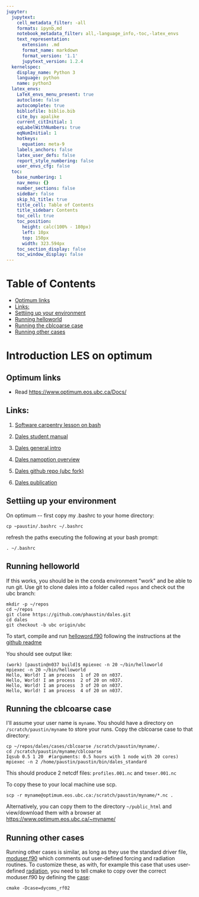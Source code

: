 ```yaml
---
jupyter:
  jupytext:
    cell_metadata_filter: -all
    formats: ipynb,md
    notebook_metadata_filter: all,-language_info,-toc,-latex_envs
    text_representation:
      extension: .md
      format_name: markdown
      format_version: '1.1'
      jupytext_version: 1.2.4
  kernelspec:
    display_name: Python 3
    language: python
    name: python3
  latex_envs:
    LaTeX_envs_menu_present: true
    autoclose: false
    autocomplete: true
    bibliofile: biblio.bib
    cite_by: apalike
    current_citInitial: 1
    eqLabelWithNumbers: true
    eqNumInitial: 1
    hotkeys:
      equation: meta-9
    labels_anchors: false
    latex_user_defs: false
    report_style_numbering: false
    user_envs_cfg: false
  toc:
    base_numbering: 1
    nav_menu: {}
    number_sections: false
    sideBar: false
    skip_h1_title: true
    title_cell: Table of Contents
    title_sidebar: Contents
    toc_cell: true
    toc_position:
      height: calc(100% - 180px)
      left: 10px
      top: 150px
      width: 323.594px
    toc_section_display: false
    toc_window_display: false
---
```


<h1>Table of Contents<span class="tocSkip"></span></h1>
<div class="toc"><ul class="toc-item"><li><span><a href="#Optimum-links" data-toc-modified-id="Optimum-links-1">Optimum links</a></span></li><li><span><a href="#Links:" data-toc-modified-id="Links:-2">Links:</a></span></li><li><span><a href="#Settiing-up-your-environment" data-toc-modified-id="Settiing-up-your-environment-3">Settiing up your environment</a></span></li><li><span><a href="#Running-helloworld" data-toc-modified-id="Running-helloworld-4">Running helloworld</a></span></li><li><span><a href="#Running-the-cblcoarse-case" data-toc-modified-id="Running-the-cblcoarse-case-5">Running the cblcoarse case</a></span></li><li><span><a href="#Running-other-cases" data-toc-modified-id="Running-other-cases-6">Running other cases</a></span></li></ul></div>


# Introduction LES on optimum


## Optimum links

* Read https://www.optimum.eos.ubc.ca/Docs/

## Links:

1. [Software carpentry lesson on bash](https://swcarpentry.github.io/shell-novice/)

1. [Dales student manual](http://www.srderoode.nl/Students/dales_course_instructions_v2017.pdf)

1. [Dales general intro](http://www.srderoode.nl/pubs/getting_started_with_DALES41.pdf)

1. [Dales namoption overview](http://www.srderoode.nl/pubs/Namoptions.pdf)

1. [Dales github repo (ubc fork)](https://github.com/phaustin/dales)

1. [Dales publication](https://www.geosci-model-dev.net/3/415/2010/)



<!-- #region -->
## Settiing up your environment

On optimum -- first copy my .bashrc to your home directory:

```
cp ~paustin/.bashrc ~/.bashrc
```

refresh the paths executing the following at your bash prompt:

```
. ~/.bashrc
```

## Running helloworld

If this works, you should be in the conda environment "work" and be able to run git.  Use git to clone dales into a folder called `repos` and check out the ubc branch:

```
mkdir -p ~/repos
cd ~/repos
git clone https://github.com/phaustin/dales.git
cd dales
git checkout -b ubc origin/ubc
```

To start, compile and run [helloword.f90](https://github.com/phaustin/dales/blob/ubc/cases/helloworld/helloworld.f90)
following the instructions
at the [github readme](https://github.com/phaustin/dales/tree/ubc/cases/helloworld)

You should see output like:

```
(work) [paustin@n037 build]$ mpiexec -n 20 ~/bin/helloworld
mpiexec -n 20 ~/bin/helloworld
Hello, World! I am process  1 of 20 on n037.
Hello, World! I am process  2 of 20 on n037.
Hello, World! I am process  3 of 20 on n037.
Hello, World! I am process  4 of 20 on n037.
```




<!-- #endregion -->

## Running the cblcoarse case



<!-- #region -->
I'll assume your user name is `myname`.  You should have a directory on `/scratch/paustin/myname` to store your runs.  Copy the cblcoarse case
to that directory:

```
cp ~/repos/dales/cases/cblcoarse /scratch/paustin/myname/.
cd /scratch/paustin/myname/cblcoarse
Iqsub 0.5 1 20  #(arguments: 0.5 hours with 1 node with 20 cores)
mpiexec -n 2 /home/paustin/paustin/bin/dales_standard
```

This should produce 2 netcdf files: `profiles.001.nc` and `tmser.001.nc`

To copy these to your local machine use scp.

```
scp -r myname@optimum.eos.ubc.ca:/scratch/paustin/myname/*.nc .
```

Alternatively, you can copy them to the directory `~/public_html` and 
view/download them with a browser at https://www.optimum.eos.ubc.ca/~myname/

<!-- #endregion -->

## Running other cases

<!-- #region -->
Running other cases is similar, as long as they use the standard driver file, 
[moduser.f90](https://github.com/phaustin/dales/blob/ubc/cases/standard/moduser.f90) which
comments out user-defined forcing and radiation routines.  To customize these, as with, for
example this case that uses user-defined [radiation](https://github.com/phaustin/dales/blob/ubc/cases/dycoms_rf02/moduser.f90), you need to
tell cmake to copy over the correct moduser.f90 by defining the [case](https://github.com/phaustin/dales/blob/ubc/CMakeLists.txt#L71):

```
cmake -Dcase=dycoms_rf02
```
<!-- #endregion -->

```python

```
